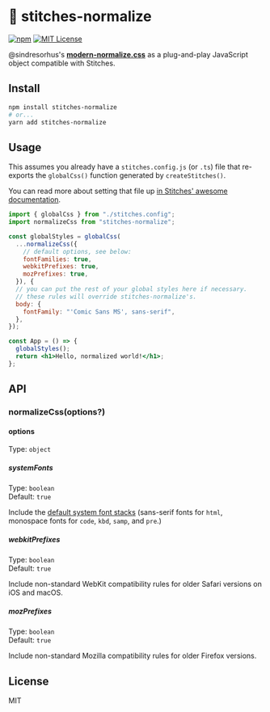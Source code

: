 # 🧵 stitches-normalize

[![npm](https://img.shields.io/npm/v/stitches-normalize)](https://www.npmjs.com/package/stitches-normalize)
[![MIT License](https://img.shields.io/github/license/jakejarvis/stitches-normalize)](LICENSE)

@sindresorhus's [**modern-normalize.css**](https://github.com/sindresorhus/modern-normalize) as a plug-and-play JavaScript object compatible with Stitches.

## Install

```sh
npm install stitches-normalize
# or...
yarn add stitches-normalize
```

## Usage

This assumes you already have a `stitches.config.js` (or `.ts`) file that re-exports the `globalCss()` function generated by `createStitches()`.

You can read more about setting that file up [in Stitches' awesome documentation](https://stitches.dev/docs/installation#create-your-config-file).

```jsx
import { globalCss } from "./stitches.config";
import normalizeCss from "stitches-normalize";

const globalStyles = globalCss(
  ...normalizeCss({
    // default options, see below:
    fontFamilies: true,
    webkitPrefixes: true,
    mozPrefixes: true,
  }), {
  // you can put the rest of your global styles here if necessary.
  // these rules will override stitches-normalize's.
  body: {
    fontFamily: "'Comic Sans MS', sans-serif",
  },
});

const App = () => {
  globalStyles();
  return <h1>Hello, normalized world!</h1>;
};
```

## API

### normalizeCss(options?)

#### options

Type: `object`

##### systemFonts

Type: `boolean`\
Default: `true`

Include the [default system font stacks](https://github.com/sindresorhus/modern-normalize/issues/3) (sans-serif fonts for `html`, monospace fonts for `code`, `kbd`, `samp`, and `pre`.)

##### webkitPrefixes

Type: `boolean`\
Default: `true`

Include non-standard WebKit compatibility rules for older Safari versions on iOS and macOS.

##### mozPrefixes

Type: `boolean`\
Default: `true`

Include non-standard Mozilla compatibility rules for older Firefox versions.

## License

MIT
